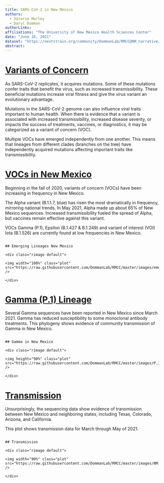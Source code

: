 ```yaml
---
title: SARS-CoV-2 in New Mexico
authors: 
  - Valerie Morley
  - Daryl Domman
authorLinks: 
affiliations: "The University of New Mexico Health Sciences Center"
date: "June 16, 2021"
dataset: "https://nextstrain.org/community/DommanLab/RMCC@NM_narrative/ncov/NM"
abstract: 
---
```



# [Variants of Concern](https://nextstrain.org/community/DommanLab/RMCC/ncov/NM?c=emerging_lineage&d=tree&f_division=New%20Mexico&p=full)

As SARS-CoV-2 replicates, it acquires mutations. Some of these mutations confer traits that benefit the virus, such as increased transmissibility. 
These beneficial mutations increase viral fitness and give the virus variant an evolutionary advantage.

Mutations in the SARS-CoV-2 genome can also influence viral traits important to human health. 
When there is evidence that a variant is associated with increased transmissibility, increased disease severity, or impacts the success of treatments, vaccines, or diagnostics, it may be categorized as a variant of concern (VOC).

Multiple VOCs have emerged independently from one another. This means that lineages from different clades (branches on the tree) have independently acquired mutations affecting important traits like transmissibility.

# [VOCs in New Mexico](https://nextstrain.org/community/DommanLab/RMCC/ncov/NM)

Beginning in the fall of 2020, variants of concern (VOCs) have been increasing in frequency in New Mexico.

The Alpha variant (B.1.1.7, blue) has risen the most dramatically in frequency, mirroring national trends. In May 2021, Alpha made up about 65% of New Mexico sequences.
Increased transmissibility fueled the spread of Alpha, but vaccines remain effective against this variant.

VOCs Gamma (P.1), Epsilon (B.1.427 & B.1.249) and variant of interest (VOI) Iota (B.1.526) are currently found at low frequencies in New Mexico.

```auspiceMainDisplayMarkdown

## Emerging Lineages New Mexico

<div class="rimage default">

<img width="100%" class="plot" src="https://raw.githubusercontent.com/DommanLab/RMCC/master/images/emerging_lineage_frequencies_NM.png" />

</div>

```

# [Gamma (P.1) Lineage](https://nextstrain.org/community/DommanLab/RMCC/ncov/NM)

Several Gamma sequences have been reported in New Mexico since March 2021. Gamma has reduced susceptibility to some monoclonal antibody treatments. 
This phylogeny shows evidence of community transmission of Gamma in New Mexico.

```auspiceMainDisplayMarkdown

## Gamma in New Mexico

<div class="rimage default">

<img height="90%" class="plot" src="https://raw.githubusercontent.com/DommanLab/RMCC/master/images/P.1_NM.png" />

</div>

```

# [Transmission](https://nextstrain.org/community/DommanLab/RMCC/ncov/NM)

Unsurprisingly, the sequencing data show evidence of transmission between New Mexico and neighboring states, including Texas, Colorado, Arizona, and California.

This plot shows transmission data for March through May of 2021.

```auspiceMainDisplayMarkdown

## Transmission

<div class="rimage default">

<img width="90%" class="plot" src="https://raw.githubusercontent.com/DommanLab/RMCC/master/images/NM_transmission.png" />

</div>

```
